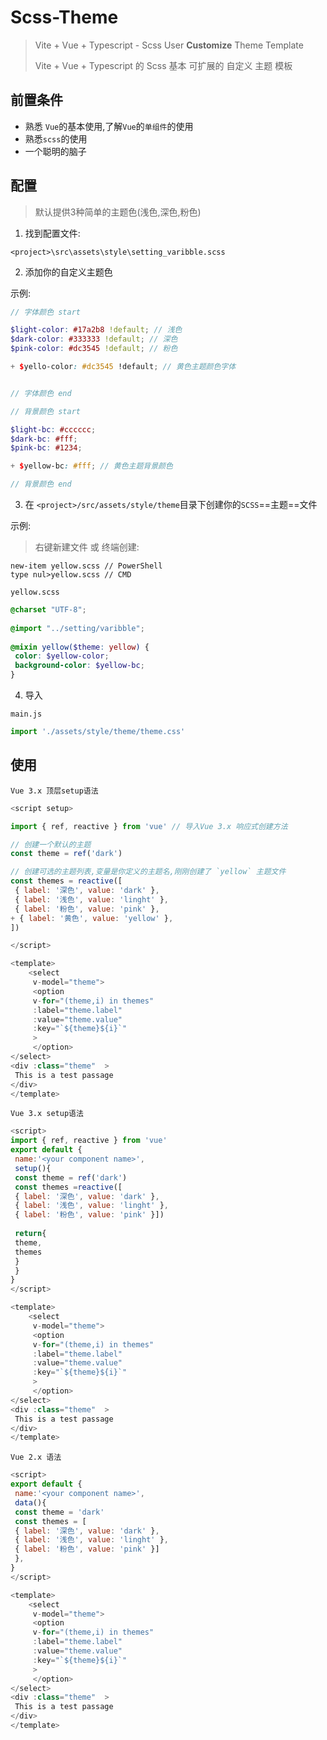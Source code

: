 # Scss-Theme

> Vite + Vue + Typescript - Scss User **Customize** Theme Template
> 
> Vite + Vue + Typescript 的 Scss 基本 可扩展的 自定义 主题 模板

## 前置条件
+ 熟悉 `Vue`的基本使用,了解`Vue`的`单组件`的使用
+ 熟悉`scss`的使用
+ 一个聪明的脑子

## 配置
> 默认提供3种简单的主题色(浅色,深色,粉色)

1. 找到配置文件:

`<project>\src\assets\style\setting_varibble.scss`

2. 添加你的自定义主题色

示例:

```scss
// 字体颜色 start

$light-color: #17a2b8 !default; // 浅色  
$dark-color: #333333 !default; // 深色  
$pink-color: #dc3545 !default; // 粉色  

+ $yello-color: #dc3545 !default; // 黄色主题颜色字体  


// 字体颜色 end

// 背景颜色 start

$light-bc: #cccccc;  
$dark-bc: #fff;  
$pink-bc: #1234;  

+ $yellow-bc: #fff; // 黄色主题背景颜色  

// 背景颜色 end

```

3. 在 `<project>/src/assets/style/theme`目录下创建你的`SCSS`==主题==文件

示例:
> 右键新建文件 或 终端创建:

```shell
new-item yellow.scss // PowerShell
type nul>yellow.scss // CMD

```

`yellow.scss`
```scss
@charset "UTF-8";  
  
@import "../setting/varibble";  
  
@mixin yellow($theme: yellow) {  
 color: $yellow-color;  
 background-color: $yellow-bc;  
}
```

4. 导入

`main.js`
```js
import './assets/style/theme/theme.css'
```

## 使用

`Vue 3.x 顶层setup语法`
```js
<script setup>

import { ref, reactive } from 'vue' // 导入Vue 3.x 响应式创建方法

// 创建一个默认的主题
const theme = ref('dark')  

// 创建可选的主题列表,变量是你定义的主题名,刚刚创建了 `yellow` 主题文件
const themes = reactive([  
 { label: '深色', value: 'dark' },  
 { label: '浅色', value: 'linght' },  
 { label: '粉色', value: 'pink' },
+ { label: '黄色', value: 'yellow' },
])

</script>

<template>
	<select  
	 v-model="theme">  
	 <option  
	 v-for="(theme,i) in themes"  
	 :label="theme.label"  
	 :value="theme.value"  
	 :key="`${theme}${i}`"  
	 >  
	 </option>  
</select>
<div :class="theme"  >  
 This is a test passage  
</div>
</template>
```

`Vue 3.x setup语法`
```js
<script>  
import { ref, reactive } from 'vue'  
export default {  
 name:'<your component name>',  
 setup(){  
 const theme = ref('dark')  
 const themes =reactive([  
 { label: '深色', value: 'dark' },  
 { label: '浅色', value: 'linght' },  
 { label: '粉色', value: 'pink' }])  
  
 return{  
 theme,  
 themes  
 }  
 }  
}
</script>

<template>
	<select  
	 v-model="theme">  
	 <option  
	 v-for="(theme,i) in themes"  
	 :label="theme.label"  
	 :value="theme.value"  
	 :key="`${theme}${i}`"  
	 >  
	 </option>  
</select>
<div :class="theme"  >  
 This is a test passage  
</div>
</template>
```

`Vue 2.x 语法`
```js
<script>  
export default {  
 name:'<your component name>',  
 data(){  
 const theme = 'dark'  
 const themes = [  
 { label: '深色', value: 'dark' },  
 { label: '浅色', value: 'linght' },  
 { label: '粉色', value: 'pink' }]  
 },  
}  
</script>

<template>
	<select  
	 v-model="theme">  
	 <option  
	 v-for="(theme,i) in themes"  
	 :label="theme.label"  
	 :value="theme.value"  
	 :key="`${theme}${i}`"  
	 >  
	 </option>  
</select>
<div :class="theme"  >  
 This is a test passage  
</div>
</template>
```
